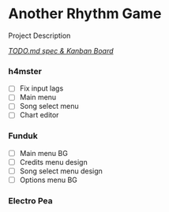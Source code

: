 # Another Rhythm Game

Project Description

<em>[TODO.md spec & Kanban Board](https://bit.ly/3fCwKfM)</em>

### h4mster

- [ ] Fix input lags  
- [ ] Main menu  
- [ ] Song select menu  
- [ ] Chart editor  

### Funduk

- [ ] Main menu BG  
- [ ] Credits menu design  
- [ ] Song select menu design  
- [ ] Options menu BG  

### Electro Pea


